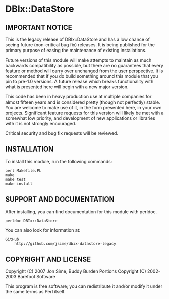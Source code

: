 # DBIx::DataStore

## IMPORTANT NOTICE

This is the legacy release of DBIx::DataStore and has a low chance of seeing
future (non-critical bug fix) releases. It is being published for the primary
purpose of easing the maintenance of existing installations.

Future versions of this module will make attempts to maintain as much backwards
compatibility as possible, but there are no guarantees that every feature or
method will carry over unchanged from the user perspective. It is recommended
that if you do build something around this module that you pin to pre-1.0
versions. A future release which breaks functionality with what is presented
here will begin with a new major version.

This code has been in heavy production use at multiple companies for almost
fifteen years and is considered pretty (though not perfectly) stable. You are
welcome to make use of it, in the form presented here, in your own projects.
Significant feature requests for this version will likely be met with a
somewhat low priority, and development of new applications or libraries with it
is not strongly encouraged.

Critical security and bug fix requests will be reviewed.

## INSTALLATION

To install this module, run the following commands:

    perl Makefile.PL
    make
    make test
    make install


## SUPPORT AND DOCUMENTATION

After installing, you can find documentation for this module with perldoc.

    perldoc DBIx::DataStore

You can also look for information at:

    GitHub
        http://github.com/jsime/dbix-datastore-legacy

## COPYRIGHT AND LICENSE

Copyright (C) 2007 Jon Sime, Buddy Burden
Portions Copyright (C) 2002-2003 Barefoot Software

This program is free software; you can redistribute it and/or modify it
under the same terms as Perl itself.
